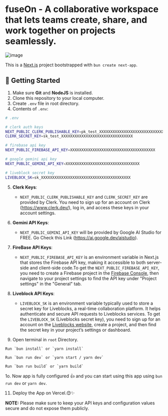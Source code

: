 <a name="readme-top"></a>

# fuseOn - A collaborative workspace that lets teams create, share, and work together on projects seamlessly.

![image](https://github.com/user-attachments/assets/5c60de26-6f90-49c1-bc13-1b39d95b474b)


This is a [Next.js](https://nextjs.org/) project bootstrapped with `bun create next-app`.

## :toolbox: Getting Started

1. Make sure **Git** and **NodeJS** is installed.
2. Clone this repository to your local computer.
3. Create `.env` file in root directory.
4. Contents of `.env`:

```bash
# .env

# clerk auth keys
NEXT_PUBLIC_CLERK_PUBLISHABLE_KEY=pk_test_XXXXXXXXXXXXXXXXXXXXXXXXXXXXXXXXXXXXXXX
CLERK_SECRET_KEY=sk_test_XXXXXXXXXXXXXXXXXXXXXXXXXXXXXXXX

# firebase api key
NEXT_PUBLIC_FIREBASE_API_KEY=XXXXXXXXXXXXXXXXXXXXXXXXXXXXXXXXXXXXXX

# google gemini api key
NEXT_PUBLIC_GEMINI_API_KEY=XXXXXXXXXXXXXXXXXXXXXXXXXXXXXXXXX

# liveblock secret key
LIVEBLOCK_SK=sk_XXXXXXXXXXXXXXXXXXXXXXXXXXXXXXXXXXXXXXXX
```

5. **Clerk Keys**:
   - `NEXT_PUBLIC_CLERK_PUBLISHABLE_KEY` and `CLERK_SECRET_KEY` are provided by Clerk. You need to sign up for an account on Clerk (https://www.clerk.dev/), log in, and access these keys in your account settings.

6. **Gemini API Keys**:

   - `NEXT_PUBLIC_GEMINI_API_KEY` will be provided by Google AI Studio for FREE. Go Check this Link (https://ai.google.dev/aistudio).

7. **FireBase API Keys**:

   - `NEXT_PUBLIC_FIREBASE_API_KEY` is an environment variable in Next.js that stores the Firebase API key, making it accessible to both server-side and client-side code.To get the `NEXT_PUBLIC_FIREBASE_API_KEY`, you need to create a Firebase project in the [Firebase Console](https://console.firebase.google.com/), then navigate to your project settings to find the API key under "Project settings" in the "General" tab.

8. **Liveblock API Keys**:

    - `LIVEBLOCK_SK` is an environment variable typically used to store a secret key for Liveblocks, a real-time collaboration platform. It helps authenticate and secure API requests to Liveblocks services. To get the `LIVEBLOCK_SK` (Liveblocks secret key), you need to sign up for an account on the [Liveblocks website](https://liveblocks.io/), create a project, and then find the secret key in your project’s settings or dashboard.

9. Open terminal in `root` Directory.
```
Run `bun install` or `yarn install`

Run `bun run dev` or `yarn start / yarn dev`

Run `bun run build` or `yarn build`

```
1o. Now app is fully configured 👍 and you can start using this app using `bun run dev` or `yarn dev`.

11. Deploy the App on Vercel.😊✨

**NOTE:** Please make sure to keep your API keys and configuration values secure and do not expose them publicly.
